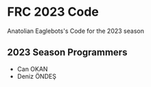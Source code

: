 # FRC 2023 Code

Anatolian Eaglebots's Code for the 2023 season

## 2023 Season Programmers

- Can OKAN
- Deniz ÖNDEŞ
